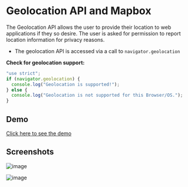 # Geolocation API and Mapbox

The Geolocation API allows the user to provide their location to web applications if they so desire. The user is asked for permission to report location information for privacy reasons.

- The geolocation API is accessed via a call to `navigator.geolocation`

**Check for geolocation support:**

```jsx
"use strict";
if (navigator.geolocation) {
  console.log("Geolocation is supported!");
} else {
  console.log("Geolocation is not supported for this Browser/OS.");
}
```

## Demo

[Click here to see the demo](https://stefanoturcarelli.github.io/gps-map/)

## Screenshots

![image](https://github.com/user-attachments/assets/26952ad3-3439-4ab6-ab94-cdfa2b9e4f10)

![image](https://github.com/user-attachments/assets/d46dfc37-6431-40d2-9b68-84c9fc92ecb6)
